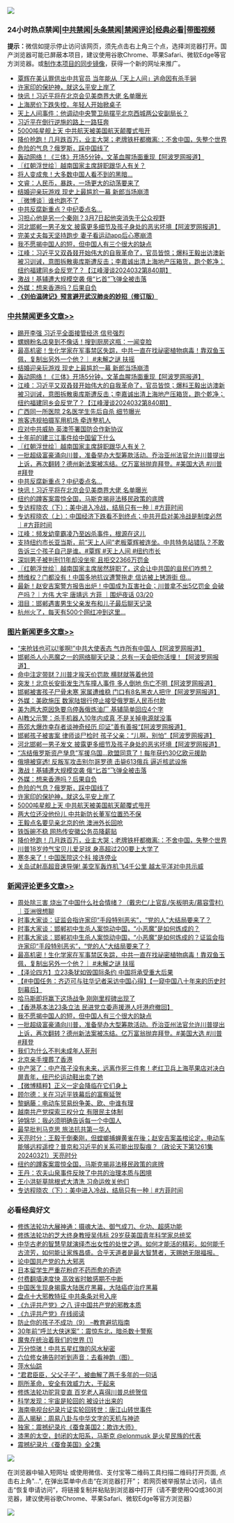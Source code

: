 ![](https://raw.githubusercontent.com/jsvpn/jsproxy/dev/64photo/fqnews-qr.jpg)

<div id="tt">
<h3>24小时热点禁闻|<a href="#%E4%B8%AD%E5%85%B1%E7%A6%81%E9%97%BB%E6%9B%B4%E5%A4%9A%E6%96%87%E7%AB%A0">中共禁闻</a>|<a href="#%E5%9B%BE%E7%89%87%E6%96%B0%E9%97%BB%E6%9B%B4%E5%A4%9A%E6%96%87%E7%AB%A0">头条禁闻</a>|<a href="#%E6%96%B0%E9%97%BB%E8%AF%84%E8%AE%BA%E6%9B%B4%E5%A4%9A%E6%96%87%E7%AB%A0">禁闻评论|<a href="#%E5%BF%85%E7%9C%8B%E7%BB%8F%E5%85%B8%E5%A5%BD%E6%96%87">经典必看</a>|<a href="https://9290254.xyz/3" target="_blank">带图视频</a></h3>
<div><b>提示：</b>微信如提示停止访问该网页，须先点击右上角三个点，选择浏览器打开。国产浏览器可能已屏蔽本项目，建议使用谷歌Chrome、苹果Safari、微软Edge等官方浏览器。或<a href="%E5%88%B6%E4%BD%9Cgit%E7%A6%81%E9%97%BB%E9%95%9C%E5%83%8F.md">制作本项目的同步镜像</a>，获得一个新的网址来推广。</div>
<ul>

<li><a href="/baitai/20240322/2015818.md">覃辉在美认罪供出中共官员 当年能从「天上人间」逃命因有杀手锏</a></li>
<li><a href="/topimagenews/20240322/2015892.md">许家印的保护神，就这么平安上岸了</a></li>
<li><a href="/cbnews/20240322/2015935.md">快讯！习近平将在北京会见美商界大佬 名单曝光</a></li>
<li><a href="/cnnews/20240322/2015913.md">上海房价下跌失控，年轻人开始掀桌子</a></li>
<li><a href="/cnnews/20240322/2015912.md">天上人间事件：他调动中央警卫局摆平北京西城两公安副局长？</a></li>
<li><a href="/baitai/20240322/2015868.md">习近平在倒行逆施的路上一路狂奔</a></li>
<li><a href="/topimagenews/20240322/2015873.md">5000吨星舰上天 中共航天被美国航天颠覆式甩开</a></li>
<li><a href="/topimagenews/20240322/2015846.md">降价抢跑！几月跌百万，业主大哭；老牌铁杆都撤离:：不舍中国，失整个世界</a></li>
<li><a href="/topimagenews/20240322/2015893.md">危险的气息？俄罗斯，踩中国线了</a></li>
<li><a href="/cbnews/20240322/2016037.md">轰动网络！《三体》开场5分钟，文革血腥场面重现【阿波罗网报道】</a></li>
<li><a href="/cbnews/20240322/2015959.md">〖红朝浮世绘〗越南国家主席辞职跟华人有关？</a></li>
<li><a href="/cnnews/20240322/2015852.md">将人变成鬼！大多数中国人看不到的黑暗…</a></li>
<li><a href="/sohnews/20240322/2016086.md">文睿：人民币，暴跌，一场更大的动荡要来了</a></li>
<li><a href="/cbnews/20240322/2016061.md">结婚迎亲玩游戏 现史上最尴尬一幕 新郎当场崩溃</a></li>
<li><a href="/ssgc/20240322/2015943.md">〖微博谈〗谁也跑不了</a></li>
<li><a href="/cbnews/20240322/2015947.md">中共反腐新重点？中纪委点名…</a></li>
<li><a href="/comments/20240322/2015877.md">习担心他是另一个秦刚？3月7日起他突消失于公众视野</a></li>
<li><a href="/topimagenews/20240322/2016087.md">河北邯郸一男子发文 披露更多细节及孩子身处的恶劣坏境【阿波罗网报道】</a></li>
<li><a href="/cnnews/20240322/2016050.md">完美丈夫每天坚持跑步 妻子看运动app后心寒崩溃</a></li>
<li><a href="/comments/20240322/2016025.md">我不愿揭中国人的短，但中国人有三个很大的缺点</a></li>
<li><a href="/cbnews/20240322/2016010.md">江峰：习近平又双叒叕开始伟大的自我革命了，官员皆惊；爆料王毅出访澳新被习训诫，意图拆散奥库斯遭反击；李嘉诚出清上海地产压箱货，跑个乾净；纽约福建同乡会反党了？【江峰漫谈2024032第840期】</a></li>
<li><a href="/topimagenews/20240322/2015907.md">激战！基辅遭大规模空袭 俄“匕首”飞弹全被击落</a></li>
<li><a href="/topimagenews/20240322/2015894.md">外媒：想来香港吗？后果自负</a></li>
<li><b><a href="/comments/20200207/1272816.md" target="_blank">《刘伯温碑记》预言避开武汉肺炎的妙招（修订版）</a></b></li>
</ul>
</div>

<div class="catlist">
<h3><a href="/cbnews/" target="_blank">中共禁闻</a><span><a href="/cbnews/" target="_blank" rel="nofollow">更多文章>></a></span></h3>
<ul>
<li><a href="/cbnews/20240323/2016203.md" target="_blank">踢开李强 习近平全面接管经济 信号强烈</a></li>
<li><a href="/cbnews/20240322/2016150.md" target="_blank">螺蛳粉名店臭到不像话！搜到厨房这瓶：一闻变脸</a></li>
<li><a href="/comments/20240322/2016098.md" target="_blank">最高机密！生化学家在军事禁区失踪，中共一直在找祕密植物病毒！靠双鱼玉佩，复制出另外一个他？｜ #未解之谜 扶摇</a></li>
<li><a href="/cbnews/20240322/2016061.md" target="_blank">结婚迎亲玩游戏 现史上最尴尬一幕 新郎当场崩溃</a></li>
<li><a href="/cbnews/20240322/2016037.md" target="_blank">轰动网络！《三体》开场5分钟，文革血腥场面重现【阿波罗网报道】</a></li>
<li><a href="/cbnews/20240322/2016010.md" target="_blank">江峰：习近平又双叒叕开始伟大的自我革命了，官员皆惊；爆料王毅出访澳新被习训诫，意图拆散奥库斯遭反击；李嘉诚出清上海地产压箱货，跑个乾净；纽约福建同乡会反党了？【江峰漫谈2024032第840期】</a></li>
<li><a href="/cbnews/20240322/2015993.md" target="_blank">广西同一所医院 2名医学生先后自杀 细节曝光</a></li>
<li><a href="/cbnews/20240322/2015985.md" target="_blank">旅客违规拍摄军用机场 牵连整机人</a></li>
<li><a href="/cbnews/20240322/2015978.md" target="_blank">应对中共威胁 英澳签署国防合作新协议</a></li>
<li><a href="/cbnews/20240322/2015966.md" target="_blank">十年前的建三江事件给中国留下什么</a></li>
<li><a href="/cbnews/20240322/2015959.md" target="_blank">〖红朝浮世绘〗越南国家主席辞职跟华人有关？</a></li>
<li><a href="/comments/20240322/2015958.md" target="_blank">一批超级富豪涌向川普，准备举办大型筹款活动。乔治亚州法官允许川普提出上诉，再次翻转？德州新法案被冻结。亿万富翁抛弃拜登。#美国大选 #川普 #拜登</a></li>
<li><a href="/cbnews/20240322/2015947.md" target="_blank">中共反腐新重点？中纪委点名…</a></li>
<li><a href="/cbnews/20240322/2015935.md" target="_blank">快讯！习近平将在北京会见美商界大佬 名单曝光</a></li>
<li><a href="/comments/20240322/2015919.md" target="_blank">纽约的蹲客案震惊全国，马斯克揭非法移民政策的底牌</a></li>
<li><a href="/comments/20240322/2015906.md" target="_blank">专访程晓农（下）：美中进入冷战，结局只有一种｜#方菲时间</a></li>
<li><a href="/comments/20240322/2015861.md" target="_blank">专访程晓农（上）：中国经济下跌看不到终点；中共开启对美冷战是制度必然｜#方菲时间</a></li>
<li><a href="/cbnews/20240321/2015711.md" target="_blank">江峰：频发幼童霸凌乃至凶杀事件，根源在这儿</a></li>
<li><a href="/comments/20240321/2015682.md" target="_blank">支持纽约市长亚当斯，前“天上人间”老板覃辉被连坐。中共特务站错队？不敢告诉三个孩子自己是谁。#覃辉 #天上人间 #纽约市长</a></li>
<li><a href="/cbnews/20240321/2015609.md" target="_blank">深圳男子被判刑11年却没坐牢 且拒交2366万罚金</a></li>
<li><a href="/cbnews/20240321/2015554.md" target="_blank">〖红朝浮世绘〗越南国家主席居然辞职了，这会让中共国的韭民们咋想？</a></li>
<li><a href="/cbnews/20240321/2015524.md" target="_blank">想维权？门都没有！中国多地抗议遭警拖走 信访被上铐游街 但&#8230;</a></li>
<li><a href="/comments/20240321/2015461.md" target="_blank">最新！赵安吉案警方报告出炉！中国成为互害社会；川普拿不出5亿罚金 会破产吗？｜方伟 大宇 唐靖远 方菲 ｜围炉夜话 03/20</a></li>
<li><a href="/cbnews/20240321/2015446.md" target="_blank">泪目：邯郸遇害男生父亲发布和儿子最后聊天记录</a></li>
<li><a href="/cbnews/20240321/2015445.md" target="_blank">杭州火了，每天有500个网红冲到这里…</a></li>

</ul>
</div>
<div class="catlist">
<h3><a href="/topimagenews/" target="_blank">图片新闻</a><span><a href="/topimagenews/" target="_blank" rel="nofollow">更多文章>></a></span></h3>
<ul>
<li><a href="/topimagenews/20240323/2016208.md" target="_blank">“来抢钱也可以!爹啊!”中共大使表态 气炸所有中国人【阿波罗网报道】</a></li>
<li><a href="/topimagenews/20240323/2016186.md" target="_blank">邯郸杀人小恶魔之一的网络聊天记录：总有一天会把你活埋！【阿波罗网报道】</a></li>
<li><a href="/topimagenews/20240323/2016178.md" target="_blank">命中注定带财？川普才挨天价罚款 横财就等着他领</a></li>
<li><a href="/topimagenews/20240323/2016173.md" target="_blank">突发！北京长安街发生汽车撞人事件 多人倒地 伤亡不明【阿波罗网报道】</a></li>
<li><a href="/topimagenews/20240322/2016159.md" target="_blank">邯郸被害孩子尸骨未寒 家属遭维稳 门口有8名黑衣人把守【阿波罗网报道】</a></li>
<li><a href="/topimagenews/20240322/2016149.md" target="_blank">外媒：美欧施压 数家陆银行停止接受俄罗斯人民币付款</a></li>
<li><a href="/topimagenews/20240322/2016136.md" target="_blank">美为两大原因急要乌停轰俄炼油厂 基辅简单回应4个字</a></li>
<li><a href="/topimagenews/20240322/2016135.md" target="_blank">AI教父示警：杀手机器人10年内成真 不是关掉电源就没事</a></li>
<li><a href="/topimagenews/20240322/2016134.md" target="_blank">燕郊大爆炸幸存者谈神奇经历 印证”善有善报“【阿波罗网报道】</a></li>
<li><a href="/topimagenews/20240322/2016115.md" target="_blank">邯郸孩子被害案 律师谈尸检时 孩子父亲：“儿啊，别怕”【阿波罗网报道】</a></li>
<li><a href="/topimagenews/20240322/2016087.md" target="_blank">河北邯郸一男子发文 披露更多细节及孩子身处的恶劣坏境【阿波罗网报道】</a></li>
<li><a href="/topimagenews/20240322/2016070.md" target="_blank">“冻结俄罗斯资产孳息”军援乌国…欧盟同意了！每年获约30亿欧元援助</a></li>
<li><a href="/topimagenews/20240322/2016055.md" target="_blank">俄境被穿透! 反叛军攻击别尔哥罗德 击毙613俄兵 逼近核武设施</a></li>
<li><a href="/topimagenews/20240322/2015907.md" target="_blank">激战！基辅遭大规模空袭 俄“匕首”飞弹全被击落</a></li>
<li><a href="/topimagenews/20240322/2015894.md" target="_blank">外媒：想来香港吗？后果自负</a></li>
<li><a href="/topimagenews/20240322/2015893.md" target="_blank">危险的气息？俄罗斯，踩中国线了</a></li>
<li><a href="/topimagenews/20240322/2015892.md" target="_blank">许家印的保护神，就这么平安上岸了</a></li>
<li><a href="/topimagenews/20240322/2015873.md" target="_blank">5000吨星舰上天 中共航天被美国航天颠覆式甩开</a></li>
<li><a href="/topimagenews/20240322/2015872.md" target="_blank">两大位还没他份儿 中共新防长董军位置恐不保</a></li>
<li><a href="/topimagenews/20240322/2015871.md" target="_blank">王毅点名要见亲北京的他 澳洲外长回呛</a></li>
<li><a href="/topimagenews/20240322/2015870.md" target="_blank">铁饭碗不稳 网热传安徽公务员降薪贴</a></li>
<li><a href="/topimagenews/20240322/2015846.md" target="_blank">降价抢跑！几月跌百万，业主大哭；老牌铁杆都撤离:：不舍中国，失整个世界</a></li>
<li><a href="/topimagenews/20240321/2015712.md" target="_blank">川普18岁帅气宝贝儿爱足球 身高超过200要上大学了</a></li>
<li><a href="/topimagenews/20240321/2015597.md" target="_blank">寒冬来了！中国医院这个科 接连停业</a></li>
<li><a href="/topimagenews/20240321/2015546.md" target="_blank">关岛试射高超音速导弹! 美空军轰炸机飞4千公里 越太平洋对中共示威</a></li>

</ul>
</div>
<div class="catlist">
<h3><a href="/comments/" target="_blank">新闻评论</a><span><a href="/comments/" target="_blank" rel="nofollow">更多文章>></a></span></h3>
<ul>
<li><a href="/comments/20240323/2016167.md" target="_blank">周处除三害 烧出了中国什么社会情绪？（戴忠仁/上官乱/矢板明夫/慕容雪村）｜亚洲很想聊</a></li>
<li><a href="/comments/20240322/2016157.md" target="_blank">时事大家谈：证监会指许家印“手段特别恶劣”，“党的人”大结局要来了？</a></li>
<li><a href="/comments/20240322/2016156.md" target="_blank">时事大家谈：邯郸初中生杀人案惊动中国，“小恶魔”是如何炼成的？</a></li>
<li><a href="/comments/20240322/2016143.md" target="_blank">时事大家谈：邯郸初中生杀人案惊动中国，“小恶魔”是如何炼成的？证监会指许家印“手段特别恶劣”，“党的人”大结局要来了？</a></li>
<li><a href="/comments/20240322/2016098.md" target="_blank">最高机密！生化学家在军事禁区失踪，中共一直在找祕密植物病毒！靠双鱼玉佩，复制出另外一个他？｜ #未解之谜 扶摇</a></li>
<li><a href="/comments/20240322/2016092.md" target="_blank">【泽论四方】立23条犹如毁国际条约 中国将承受重大后果</a></li>
<li><a href="/comments/20240322/2016084.md" target="_blank">【#中国任务：齐迈可与驻华记者采访中国心得】【一窥中国八十年来的历史时刻幕后】</a></li>
<li><a href="/comments/20240322/2016077.md" target="_blank">哈马斯即将赢下这场战争 刚刚里程碑出现了</a></li>
<li><a href="/comments/20240322/2016046.md" target="_blank">【香港基本法23条立法 民进党立委声援港人吁港府撤回】</a></li>
<li><a href="/comments/20240322/2016025.md" target="_blank">我不愿揭中国人的短，但中国人有三个很大的缺点</a></li>
<li><a href="/comments/20240322/2015958.md" target="_blank">一批超级富豪涌向川普，准备举办大型筹款活动。乔治亚州法官允许川普提出上诉，再次翻转？德州新法案被冻结。亿万富翁抛弃拜登。#美国大选 #川普 #拜登</a></li>
<li><a href="/comments/20240322/2015955.md" target="_blank">我们为什么不判未成年人死刑</a></li>
<li><a href="/comments/20240322/2015954.md" target="_blank">北京亲手埋葬了香港</a></li>
<li><a href="/comments/20240322/2015953.md" target="_blank">中产哭了：中产孩子没有未来，远离作死三件套！老红卫兵上海苹果店对决白屏青年，纽巴伦运动鞋出卖了她</a></li>
<li><a href="/comments/20240322/2015948.md" target="_blank">【微博精粹】正义一定会降临在它们身上</a></li>
<li><a href="/comments/20240322/2015939.md" target="_blank">顾尔德：关在习近平铁幕后的富察延贺</a></li>
<li><a href="/comments/20240322/2015938.md" target="_blank">黎蜗藤：电动车贸易纷争美、欧、中谁有理</a></li>
<li><a href="/comments/20240322/2015924.md" target="_blank">越南共产党探索三权分立 有限民主体制</a></li>
<li><a href="/comments/20240322/2015923.md" target="_blank">钟锦华：我必须明确告诉每一个中国人</a></li>
<li><a href="/comments/20240322/2015922.md" target="_blank">最早批判马克思 旅法抗共第一华人</a></li>
<li><a href="/comments/20240322/2015920.md" target="_blank">天亮时分：王毅干倒秦刚，但螳螂捕蝉黄雀在後；赵安吉案盖棺论定，电动车能够远程遥控？普京和习近平的关系可能出现裂痕？（政论天下第1261集 20240321）天亮时分</a></li>
<li><a href="/comments/20240322/2015919.md" target="_blank">纽约的蹲客案震惊全国，马斯克揭非法移民政策的底牌</a></li>
<li><a href="/comments/20240322/2015909.md" target="_blank">王丹：农夫山泉事件反映了中共的治理本质与困境</a></li>
<li><a href="/comments/20240322/2015908.md" target="_blank">王小洪斩草除根式大清洗 习命运攸关他们</a></li>
<li><a href="/comments/20240322/2015906.md" target="_blank">专访程晓农（下）：美中进入冷战，结局只有一种｜#方菲时间</a></li>

</ul>
</div>

<div class="catlist">
<h3>必看经典好文</h3>
<ul>
<li><a href="/comments/20191203/1234383.md" target="_blank">修炼法轮功大展神通：摄魂大法、御气成刀、化功、超感功能</a></li>
<li><a href="/comments/20190517/1129285.md" target="_blank">修炼法轮功的芝大终身教授吴伟标 29岁获美国青年科学家总统奖</a></li>
<li><a href="/comments/20210420/1529876.md" target="_blank">中华古老的智慧早就演绎杰出女性的处世之道。如何才能活的精彩，如何能千古流芳，如何能让家族昌盛。合乎天道者是最大智慧者，天赐她无限福报。</a></li>
<li><a href="/comments/20200717/1361899.md" target="_blank">论中国共产党的九大邪恶</a></li>
<li><a href="/comments/20210324/1511732.md" target="_blank">日本留学生严重花粉症不药而愈的奇迹</a></li>
<li><a href="/comments/20210630/1485911.md" target="_blank">付费翻墙速度快 高效省时敏感期不中断</a></li>
<li><a href="/comments/20230815/1920336.md" target="_blank">中国医生现身揭露大陆医疗黑幕，大陆癌症治疗黑幕</a></li>
<li><a href="/cbnews/20190701/1151453.md" target="_blank">盘点十大邪教特征 中共条条对号入座</a></li>
<li><a href="/bookonline/20131116/201047.md" target="_blank">《九评共产党》之八 评中国共产党的邪教本质</a></li>
<li><a href="/bookonline/20131116/201057.md" target="_blank">《九评共产党》在线阅读</a></li>
<li><a href="/comments/20230924/1938058.md" target="_blank">防止你的孩子不成功（9） &#8211;教育避坑指南</a></li>
<li><a href="/topimagenews/20171017/843193.md" target="_blank">30年前“呼兰大侠迷案”：震惊东北，暗杀数十警察</a></li>
<li><a href="/topimagenews/20180519/944624.md" target="_blank">魔鬼在统治着我们的世界 (1)</a></li>
<li><a href="/ccpdope/20210708/1583079.md" target="_blank">万分惊骇！中共五星红旗的风水秘密</a></li>
<li><a href="/tculture/20130420/118883.md" target="_blank">六位修女祷告时听到声音：去看神韵（图）</a></li>
<li><a href="/cbnews/20210809/1603030.md" target="_blank">萍水仙踪</a></li>
<li><a href="/comments/20220728/1764149.md" target="_blank">“君君臣臣，父父子子”，被曲解了两千多年的一句话</a></li>
<li><a href="/comments/20220605/1742040.md" target="_blank">厕所革命，安全有效威力大，干起来</a></li>
<li><a href="/comments/20210720/1502969.md" target="_blank">修炼法轮功驼背变直 百岁老人喜得川普总统贺信</a></li>
<li><a href="/comments/20230228/1854345.md" target="_blank">科学发现：宇宙是轮回的 被设计出来的</a></li>
<li><a href="/aomi/life/20150328/379826.md" target="_blank">海南电视台纪录片证实轮回转世：唐江山转世事件</a></li>
<li><a href="/aomi/history/20170924/831575.md" target="_blank">高人揭秘：周易八卦与中华文字的天机与神迹</a></li>
<li><a href="/taiwannews/20210119/1470761.md" target="_blank">独家：震撼纪录片《蚕食美国2：欺诈大师》</a></li>
<li><a href="/cbnews/20211017/1639766.md" target="_blank">漆黑的太空，封闭的太阳系，马斯克 @elonmusk 是火星民族的代表</a></li>
<li><a href="/ccpdope/20210120/1471113.md" target="_blank">震撼纪录片《蚕食美国》全2集</a></li>

</ul>
</div>

![](https://raw.githubusercontent.com/jsvpn/jsproxy/dev/64photo/fqnews-qr.jpg)

在浏览器中输入短网址 或使用微信、支付宝等二维码工具扫描二维码打开页面, 点击右上角"...", 在弹出菜单中点击“在浏览器打开”； 若网页被举报禁止访问，请点击“恢复申请访问”，将链接复制并粘贴到浏览器中打开（请不要使用QQ或360浏览器，建议使用谷歌Chrome、苹果Safari、微软Edge等官方浏览器）

![](https://raw.githubusercontent.com/jsvpn/jsproxy/dev/64photo/wx.jpg)